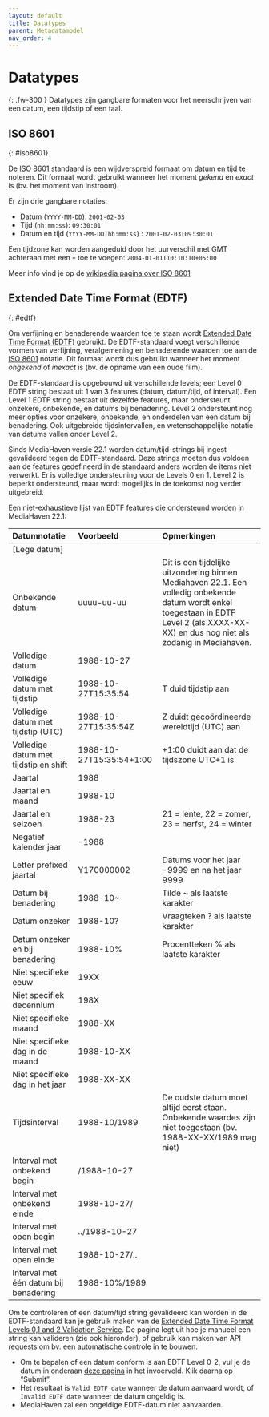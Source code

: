```yaml
---
layout: default
title: Datatypes
parent: Metadatamodel
nav_order: 4
---
```


# Datatypes

{: .fw-300 }
Datatypes zijn gangbare formaten voor het neerschrijven van een datum, een tijdstip of een taal.

## ISO 8601
{: #iso8601}

De [ISO 8601](http://www.iso.org/iso/home/store/catalogue_tc/catalogue_detail.htm?csnumber=40874) standaard is een wijdverspreid formaat om datum en tijd te noteren.
Dit formaat wordt gebruikt wanneer het moment _gekend_ en _exact_ is (bv. het moment van instroom).

Er zijn drie gangbare notaties:
- Datum (`YYYY-MM-DD`): `2001-02-03`
- Tijd (`hh:mm:ss`): `09:30:01`
- Datum en tijd (`YYYY-MM-DDThh:mm:ss`) : `2001-02-03T09:30:01`

Een tijdzone kan worden aangeduid door het uurverschil met GMT achteraan met een `+` toe te voegen: `2004-01-01T10:10:10+05:00`

Meer info vind je op de [wikipedia pagina over ISO 8601](https://nl.wikipedia.org/wiki/ISO_8601)
## Extended Date Time Format (EDTF)
{: #edtf}

Om verfijning en benaderende waarden toe te staan wordt [Extended Date Time Format (EDTF)](https://www.loc.gov/standards/datetime/) gebruikt.
De EDTF-standaard voegt verschillende vormen van verfijning, veralgemening en benaderende waarden toe aan de [ISO 8601](#iso8601) notatie.
Dit formaat wordt dus gebruikt wanneer het moment _ongekend_ of _inexact_ is (bv. de opname van een oude film).

De EDTF-standaard is opgebouwd uit verschillende levels; een Level 0 EDTF string bestaat uit 1 van 3 features (datum, datum/tijd, of interval).
Een Level 1 EDTF string bestaat uit dezelfde features, maar ondersteunt onzekere, onbekende, en datums bij benadering.
Level 2 ondersteunt nog meer opties voor onzekere, onbekende, en onderdelen van een datum bij benadering.
Ook uitgebreide tijdsintervallen, en wetenschappelijke notatie van datums vallen onder Level 2.

Sinds MediaHaven versie 22.1 worden datum/tijd-strings bij ingest gevalideerd tegen de EDTF-standaard.
Deze strings moeten dus voldoen aan de features gedefineerd in de standaard anders worden de items niet verwerkt.
Er is volledige ondersteuning voor de Levels 0 en 1.
Level 2 is beperkt ondersteund, maar wordt mogelijks in de toekomst nog verder uitgebreid.

Een niet-exhaustieve lijst van EDTF features die ondersteund worden in MediaHaven 22.1:

|Datumnotatie|Voorbeeld|Opmerkingen|
|:----|:----|:----|
|[Lege datum]| | |
|Onbekende datum|uuuu-uu-uu|Dit is een tijdelijke uitzondering binnen Mediahaven 22.1. Een volledig onbekende datum wordt enkel toegestaan in EDTF Level 2 (als XXXX-XX-XX) en dus nog niet als zodanig in Mediahaven.|
|Volledige datum|1988-10-27| |
|Volledige datum met tijdstip|1988-10-27T15:35:54|T duid tijdstip aan|
|Volledige datum met tijdstip (UTC)|1988-10-27T15:35:54Z|Z duidt gecoördineerde wereldtijd (UTC) aan|
|Volledige datum met tijdstip en shift|1988-10-27T15:35:54+1:00|+1:00 duidt aan dat de tijdszone UTC+1 is|
|Jaartal|1988| |
|Jaartal en maand|1988-10| |
|Jaartal en seizoen|1988-23|21 = lente, 22 = zomer, 23 = herfst, 24 = winter|
|Negatief kalender jaar|-1988| |
|Letter prefixed jaartal|Y170000002|Datums voor het jaar -9999 en na het jaar 9999|
|Datum bij benadering|1988-10~|Tilde ~ als laatste karakter|
|Datum onzeker|1988-10?|Vraagteken ? als laatste karakter|
|Datum onzeker en bij benadering|1988-10%|Procentteken % als laatste karakter|
|Niet specifieke eeuw|19XX| |
|Niet specifiek decennium|198X| |
|Niet specifieke maand|1988-XX| |
|Niet specifieke dag in de maand|1988-10-XX| |
|Niet specifieke dag in het jaar|1988-XX-XX| |
|Tijdsinterval|1988-10/1989|De oudste datum moet altijd eerst staan. Onbekende waardes zijn niet toegestaan (bv. 1988-XX-XX/1989 mag niet)|
|Interval met onbekend begin|/1988-10-27| |
|Interval met onbekend einde|1988-10-27/| |
|Interval met open begin|../1988-10-27| |
|Interval met open einde|1988-10-27/..| |
|Interval met één datum bij benadering|1988-10%/1989| |

Om te controleren of een datum/tijd string gevalideerd kan worden in de EDTF-standaard kan je gebruik maken van de [Extended Date Time Format Levels 0,1 and 2 Validation Service](https://digital2.library.unt.edu/edtf/).
De pagina legt uit hoe je manueel een string kan valideren (zie ook hieronder), of gebruik kan maken van API requests om bv. een automatische controle in te bouwen.

- Om te bepalen of een datum conform is aan EDTF Level 0-2, vul je de datum in onderaan [deze pagina](https://digital2.library.unt.edu/edtf/) in het invoerveld. Klik daarna op “Submit”.
- Het resultaat is `Valid EDTF date` wanneer de datum aanvaard wordt, of `Invalid EDTF date` wanneer de datum ongeldig is.
- MediaHaven zal een ongeldige EDTF-datum niet aanvaarden.
